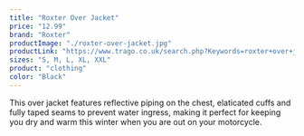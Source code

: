 ```yaml
---
title: "Roxter Over Jacket"
price: "12.99"
brand: "Roxter"
productImage: "./roxter-over-jacket.jpg"
productLink: "https://www.trago.co.uk/search.php?Keywords=roxter+over+jacket&x=0&y=0"
sizes: "S, M, L, XL, XXL"
product: "clothing"
color: "Black"
---
```

This over jacket features reflective piping on the chest, elaticated cuffs and fully taped seams to prevent water ingress, making it perfect for keeping you dry and warm this winter when you are out on your motorcycle.